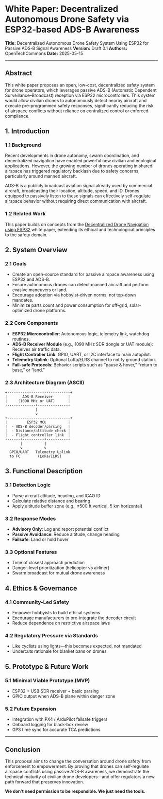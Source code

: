 # White Paper: Decentralized Autonomous Drone Safety via ESP32-based ADS-B Awareness

**Title:** Decentralized Autonomous Drone Safety System Using ESP32 for Passive ADS-B Signal Awareness
**Version:** Draft 0.1
**Authors:** OpenTechCommons
**Date:** 2025-05-15

---

## Abstract

This white paper proposes an open, low-cost, decentralized safety system for drone operators, which leverages passive ADS-B (Automatic Dependent Surveillance–Broadcast) reception via ESP32 microcontrollers. This system would allow civilian drones to autonomously detect nearby aircraft and execute pre-programmed safety responses, significantly reducing the risk of airspace conflicts without reliance on centralized control or enforced compliance.

## 1. Introduction

### 1.1 Background

Recent developments in drone autonomy, swarm coordination, and decentralized navigation have enabled powerful new civilian and ecological applications. However, the growing number of drones operating in shared airspace has triggered regulatory backlash due to safety concerns, particularly around manned aircraft.

ADS-B is a publicly broadcast aviation signal already used by commercial aircraft, broadcasting their location, altitude, speed, and ID. Drones equipped to passively listen to these signals can effectively self-regulate airspace behavior without requiring direct communication with aircraft.

### 1.2 Related Work

This paper builds on concepts from the [Decentralized Drone Navigation using ESP32](https://github.com/1435thunder/OpenTechCommons/blob/main/docs/white-papers/Decentralized_Drone_Navigation_ESP32.md) white paper, extending its ethical and technological principles to the safety domain.

## 2. System Overview

### 2.1 Goals

* Create an open-source standard for passive airspace awareness using ESP32 and ADS-B.
* Ensure autonomous drones can detect manned aircraft and perform evasive maneuvers or land.
* Encourage adoption via hobbyist-driven norms, not top-down mandates.
* Minimize parts count and power consumption for off-grid, solar-optimized drone platforms.

### 2.2 Core Components

* **ESP32 Microcontroller**: Autonomous logic, telemetry link, watchdog routines.
* **ADS-B Receiver Module** (e.g., 1090 MHz SDR dongle or UAT module): Receives air traffic data.
* **Flight Controller Link**: GPIO, UART, or I2C interface to main autopilot.
* **Telemetry Uplink**: Optional LoRa/ELRS channel to notify ground station.
* **Fail-safe Protocols**: Behavior scripts such as “pause & hover,” “return to base,” or “land.”

### 2.3 Architecture Diagram (ASCII)

```
+-----------------------------+
|       ADS-B Receiver       |
|     (1090 MHz or UAT)      |
+-------------+--------------+
              |
              v
+-----------------------------+
|         ESP32 MCU          |
|  - ADS-B decoder/parsing   |
|  - Distance/altitude check |
|  - Flight controller link  |
+------+----------+----------+
       |          |
       v          v
  GPIO/UART   Telemetry Uplink
  to FC        (LoRa/ELRS)
```

## 3. Functional Description

### 3.1 Detection Logic

* Parse aircraft altitude, heading, and ICAO ID
* Calculate relative distance and bearing
* Apply altitude buffer zone (e.g., ±500 ft vertical, 5 km horizontal)

### 3.2 Response Modes

* **Advisory Only**: Log and report potential conflict
* **Passive Avoidance**: Reduce altitude, change heading
* **Failsafe**: Land or hold hover

### 3.3 Optional Features

* Time of closest approach prediction
* Danger-level prioritization (helicopter vs airliner)
* Swarm broadcast for mutual drone awareness

## 4. Ethics & Governance

### 4.1 Community-Led Safety

* Empower hobbyists to build ethical systems
* Encourage manufacturers to pre-integrate the decoder circuit
* Reduce dependence on restrictive airspace laws

### 4.2 Regulatory Pressure via Standards

* Like cyclists using lights—this becomes expected, not mandated
* Undercuts rationale for blanket bans on drones

## 5. Prototype & Future Work

### 5.1 Minimal Viable Prototype (MVP)

* ESP32 + USB SDR receiver + basic parsing
* GPIO output when ADS-B plane within danger zone

### 5.2 Future Expansion

* Integration with PX4 / ArduPilot failsafe triggers
* Onboard logging for black-box review
* GPS time sync for accurate TCA predictions

---

## Conclusion

This proposal aims to change the conversation around drone safety from enforcement to empowerment. By proving that drones can self-regulate airspace conflicts using passive ADS-B awareness, we demonstrate the technical maturity of civilian drone developers—and offer regulators a new path forward that preserves innovation.

**We don't need permission to be responsible. We just need the tools.**
